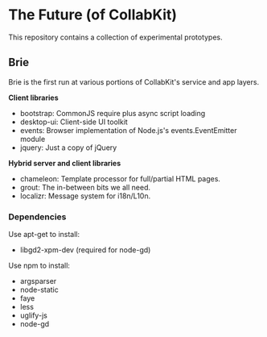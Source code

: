 # The Future (of CollabKit)

This repository contains a collection of experimental prototypes.

## Brie

Brie is the first run at various portions of CollabKit's service and app layers.

**Client libraries**

* bootstrap: CommonJS require plus async script loading
* desktop-ui: Client-side UI toolkit
* events: Browser implementation of Node.js's events.EventEmitter module
* jquery: Just a copy of jQuery

**Hybrid server and client libraries**

* chameleon: Template processor for full/partial HTML pages.
* grout: The in-between bits we all need.
* localizr: Message system for i18n/L10n.

### Dependencies

Use apt-get to install:

* libgd2-xpm-dev (required for node-gd)

Use npm to install:

* argsparser
* node-static
* faye
* less
* uglify-js
* node-gd
